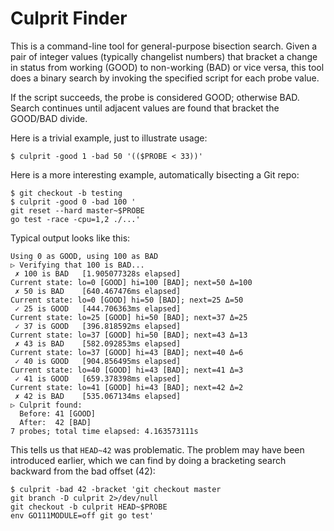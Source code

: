 # Culprit Finder

This is a command-line tool for general-purpose bisection search.  Given a pair
of integer values (typically changelist numbers) that bracket a change in
status from working (GOOD) to non-working (BAD) or vice versa, this tool does a
binary search by invoking the specified script for each probe value.

If the script succeeds, the probe is considered GOOD; otherwise BAD.  Search
continues until adjacent values are found that bracket the GOOD/BAD divide.

Here is a trivial example, just to illustrate usage:

```shell
$ culprit -good 1 -bad 50 '(($PROBE < 33))'
```

Here is a more interesting example, automatically bisecting a Git repo:

```shell
$ git checkout -b testing
$ culprit -good 0 -bad 100 '
git reset --hard master~$PROBE
go test -race -cpu=1,2 ./...'
```

Typical output looks like this:

```
Using 0 as GOOD, using 100 as BAD
▷ Verifying that 100 is BAD...
 ✗ 100 is BAD	[1.905077328s elapsed]
Current state: lo=0 [GOOD] hi=100 [BAD]; next=50 Δ=100
 ✗ 50 is BAD	[640.467476ms elapsed]
Current state: lo=0 [GOOD] hi=50 [BAD]; next=25 Δ=50
 ✓ 25 is GOOD	[444.706363ms elapsed]
Current state: lo=25 [GOOD] hi=50 [BAD]; next=37 Δ=25
 ✓ 37 is GOOD	[396.818592ms elapsed]
Current state: lo=37 [GOOD] hi=50 [BAD]; next=43 Δ=13
 ✗ 43 is BAD	[582.092853ms elapsed]
Current state: lo=37 [GOOD] hi=43 [BAD]; next=40 Δ=6
 ✓ 40 is GOOD	[904.856495ms elapsed]
Current state: lo=40 [GOOD] hi=43 [BAD]; next=41 Δ=3
 ✓ 41 is GOOD	[659.378398ms elapsed]
Current state: lo=41 [GOOD] hi=43 [BAD]; next=42 Δ=2
 ✗ 42 is BAD	[535.067134ms elapsed]
▷ Culprit found:
  Before: 41 [GOOD]
  After:  42 [BAD]
7 probes; total time elapsed: 4.163573111s
```

This tells us that `HEAD~42` was problematic. The problem may have been
introduced earlier, which we can find by doing a bracketing search backward
from the bad offset (42):

```shell
$ culprit -bad 42 -bracket 'git checkout master
git branch -D culprit 2>/dev/null
git checkout -b culprit HEAD~$PROBE
env GO111MODULE=off git go test'
```
